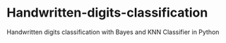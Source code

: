 # Handwritten-digits-classification
Handwritten digits classification with Bayes and KNN Classifier in Python
